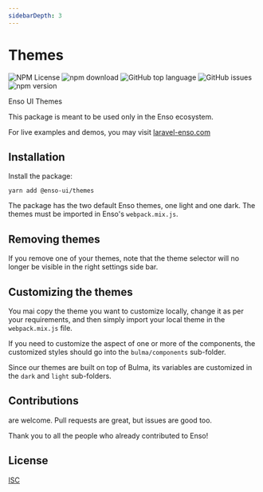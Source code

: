 ```yaml
---
sidebarDepth: 3
---
```


# Themes

![NPM License](https://img.shields.io/npm/l/@enso-ui/themes.svg)
![npm download](https://img.shields.io/npm/dm/@enso-ui/themes.svg)
![GitHub top language](https://img.shields.io/github/languages/top/enso-ui/themes.svg)
![GitHub issues](https://img.shields.io/github/issues/enso-ui/themes.svg)
![npm version](https://img.shields.io/npm/v/@enso-ui/themes.svg)

Enso UI Themes

This package is meant to be used only in the Enso ecosystem.

For live examples and demos, you may visit [laravel-enso.com](https://www.laravel-enso.com)

## Installation

Install the package:
```
yarn add @enso-ui/themes
```

The package has the two default Enso themes, one light and one dark. The themes must be imported in Enso's `webpack.mix.js`.

## Removing themes

If you remove one of your themes, note that the theme selector will no longer be visible in the right settings side bar.

## Customizing the themes

You mai copy the theme you want to customize locally, change it as per your requirements, and then simply import your local theme in the `webpack.mix.js` file.

If you need to customize the aspect of one or more of the components, the customized styles should go into the 
`bulma/components` sub-folder. 

Since our themes are built on top of Bulma, its variables are customized in the `dark` and `light` sub-folders. 

## Contributions

are welcome. Pull requests are great, but issues are good too.

Thank you to all the people who already contributed to Enso!

## License

[ISC](https://opensource.org/licenses/ISC)

